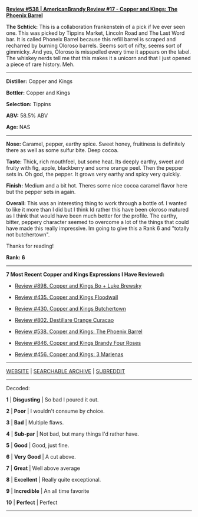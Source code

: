 
[**Review #538 | AmericanBrandy Review #17 - Copper and Kings: The Phoenix Barrel**]( https://t8ke.review/review-538-copper-and-kings-phoenix-barrel/)

**The Schtick:** This is a collaboration frankenstein of a pick if Ive ever seen one. This was picked by Tippins Market, Lincoln Road and The Last Word bar. It is called Phoneix Barrel because this refill barrel is scraped and recharred by burning Oloroso barrels. Seems sort of nifty, seems sort of gimmicky. And yes, Oloroso is misspelled every time it appears on the label. The whiskey nerds tell me that this makes it a unicorn and that I just opened a piece of rare history. Meh. 

-----

**Distiller:** Copper and Kings

**Bottler:** Copper and Kings

**Selection:** Tippins

**ABV:** 58.5% ABV

**Age:** NAS 

-----

**Nose:**  Caramel, pepper, earthy spice. Sweet honey, fruitiness is definitely there as well as some sulfur bite. Deep cocoa. 

**Taste:** Thick, rich mouthfeel, but some heat. Its deeply earthy, sweet and fruity with fig, apple, blackberry and some orange peel. Then the pepper sets in. Oh god, the pepper. It grows very earthy and spicy very quickly. 

**Finish:** Medium and a bit hot. Theres some nice cocoa caramel flavor here but the pepper sets in again. 

**Overall:** This was an interesting thing to work through a bottle of. I wanted to like it more than I did but I think Id rather this have been oloroso matured as I think that would have been much better for the profile. The earthy, bitter, peppery character seemed to overcome a lot of the things that could have made this really impressive. Im going to give this a Rank 6 and "totally not butchertown".

Thanks for reading!

**Rank: 6**

----- 

**7 Most Recent Copper and Kings Expressions I Have Reviewed:** 

- [Review #898. Copper and Kings Bo + Luke Brewsky]( https://t8ke.review/review-898-copper-and-kings-bo-luke-brewsky/) 

- [Review #435. Copper and Kings Floodwall]( https://t8ke.review/review-435-copper-and-kings-floodwall/) 

- [Review #430. Copper and Kings Butchertown]( https://t8ke.review/review-430-copper-and-kings-butchertown/) 

- [Review #802. Destillare Orange Curacao]( https://t8ke.review/review-802-copper-kings-destillare-orange-curacao-aged-in-brandy-barrels/) 

- [Review #538. Copper and Kings: The Phoenix Barrel]( https://t8ke.review/review-538-copper-and-kings-phoenix-barrel/) 

- [Review #846. Copper and Kings Brandy Four Roses]( https://t8ke.review/review-846-copper-and-kings-american-brandy-distillery-hand-filled-cask/) 

- [Review #456. Copper and Kings: 3 Marlenas]( https://t8ke.review/review-456-460-copper-and-kings-craftwerks/) 

-----

[WEBSITE](https://t8ke.review) | [SEARCHABLE ARCHIVE](https://t8ke.review/review-archive/) | [SUBREDDIT](https://reddit.com/r/t8kereviews)

-----

Decoded:

**1** | **Disgusting** | So bad I poured it out.

**2** | **Poor** | I wouldn't consume by choice.

**3** | **Bad** | Multiple flaws.

**4** | **Sub-par** | Not bad, but many things I'd rather have.

**5** | **Good** | Good, just fine.

**6** | **Very Good** | A cut above.

**7** | **Great** | Well above average

**8** | **Excellent** | Really quite exceptional.

**9** | **Incredible** | An all time favorite

**10** | **Perfect** | Perfect

----

